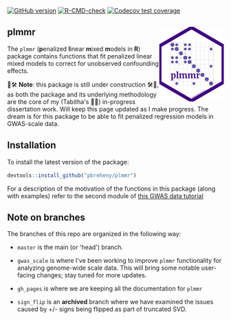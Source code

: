 <!-- badges: start -->
[![GitHub version](https://img.shields.io/static/v1?label=GitHub&message=3.0.0&color=blue&logo=github)](https://github.com/pbreheny/plmmr)
[![R-CMD-check](https://github.com/pbreheny/plmmr/workflows/R-CMD-check/badge.svg)](https://github.com/pbreheny/plmmr/actions)
[![Codecov test coverage](https://codecov.io/gh/pbreheny/plmmr/branch/master/graph/badge.svg)](https://app.codecov.io/gh/pbreheny/plmmr?branch=master)
<!-- badges: end -->

## plmmr <img src="man/figures/plmmr_hex_sticker.png" align="right" alt="" width="150" />

The `plmmr` (**p**enalized **l**inear **m**ixed **m**odels in **R**) package contains functions that fit penalized linear mixed models to correct for unobserved confounding effects.

🚧🛠️ **Note**: this package is still under construction 🛠️🚧, as both the package and its underlying methodology are the core of my (Tabitha's 👷‍♀️) in-progress dissertation work. Will keep this page updated as I make progress. The dream is for this package to be able to fit penalized regression models in GWAS-scale data. 

## Installation 

To install the latest version of the package: 

```r
devtools::install_github("pbreheny/plmmr")
```

For a description of the motivation of the functions in this package (along with examples) refer to the second module of [this GWAS data tutorial](https://pbreheny.github.io/adv-gwas-tutorial/index.html)

## Note on branches 

The branches of this repo are organized in the following way: 

  - `master` is the main (or 'head') branch.

  - `gwas_scale` is where I've been working to improve `plmmr` functionality for analyzing genome-wide scale data. This will bring some notable user-facing changes; stay tuned for more updates. 
    
  - `gh_pages` is where we are keeping all the documentation for `plmmr`
  
  - `sign_flip` is an **archived** branch where we have examined the issues caused by +/- signs being flipped as part of truncated SVD.

  
